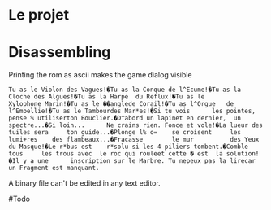 # Le projet

# Disassembling

Printing the rom as ascii makes the game dialog visible 

```Tu as le Violon des Vagues!�Tu as la Conque de l^Ecume!�Tu as la Cloche des Algues!�Tu as la Harpe  du Reflux!�Tu as le        Xylophone Marin!�Tu as le ��anglede Corail!�Tu as l^Orgue   de l^Embellie!�Tu as le Tambourdes Mar*es!�Si tu vois      les pointes,    pense % utiliserton Bouclier.�D^abord un lapinet en dernier,  un spectre...�Si loin...      Ne crains rien. Fonce et vole!�La lueur des    tuiles sera     ton guide...�Plonge l% o=    se croisent     les lumi+res    des flambeaux...�Fracasse        le mur          des Yeux        du Masque!�Le r*bus est    r*solu si les 4 piliers tombent.�Comble tous     les trous avec  le roc qui rouleet cette � est  la solution!�Il y a une      inscription sur le Marbre. Tu nepeux pas la lirecar un Fragment est manquant.```


A binary file can't be edited in any text editor.


#Todo

